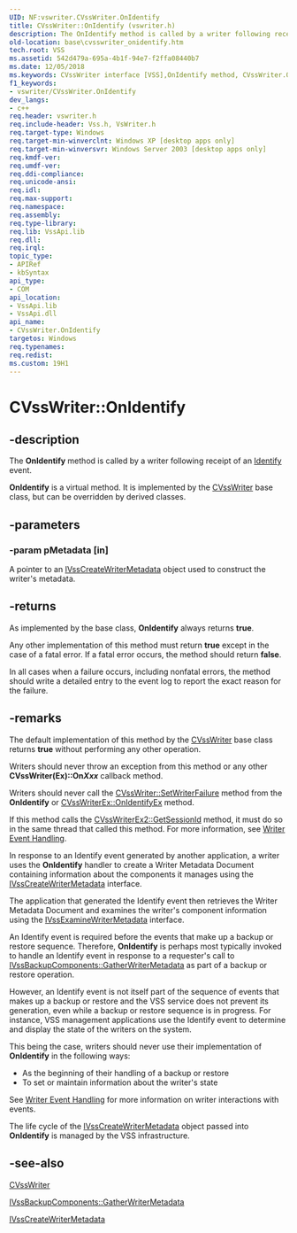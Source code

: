 ```yaml
---
UID: NF:vswriter.CVssWriter.OnIdentify
title: CVssWriter::OnIdentify (vswriter.h)
description: The OnIdentify method is called by a writer following receipt of an Identify event.
old-location: base\cvsswriter_onidentify.htm
tech.root: VSS
ms.assetid: 542d479a-695a-4b1f-94e7-f2ffa08440b7
ms.date: 12/05/2018
ms.keywords: CVssWriter interface [VSS],OnIdentify method, CVssWriter.OnIdentify, CVssWriter::OnIdentify, OnIdentify, OnIdentify method [VSS], OnIdentify method [VSS],CVssWriter interface, _win32_cvsswriter_onidentify, base.cvsswriter_onidentify, vswriter/CVssWriter::OnIdentify
f1_keywords:
- vswriter/CVssWriter.OnIdentify
dev_langs:
- c++
req.header: vswriter.h
req.include-header: Vss.h, VsWriter.h
req.target-type: Windows
req.target-min-winverclnt: Windows XP [desktop apps only]
req.target-min-winversvr: Windows Server 2003 [desktop apps only]
req.kmdf-ver: 
req.umdf-ver: 
req.ddi-compliance: 
req.unicode-ansi: 
req.idl: 
req.max-support: 
req.namespace: 
req.assembly: 
req.type-library: 
req.lib: VssApi.lib
req.dll: 
req.irql: 
topic_type:
- APIRef
- kbSyntax
api_type:
- COM
api_location:
- VssApi.lib
- VssApi.dll
api_name:
- CVssWriter.OnIdentify
targetos: Windows
req.typenames: 
req.redist: 
ms.custom: 19H1
---
```


# CVssWriter::OnIdentify


## -description


The 
<b>OnIdentify</b> method is called by a writer following receipt of an <a href="https://docs.microsoft.com/windows/desktop/VSS/vssgloss-i">Identify</a> event.

<b>OnIdentify</b> is a virtual method. It is implemented by the 
<a href="https://docs.microsoft.com/windows/desktop/api/vswriter/nl-vswriter-cvsswriter">CVssWriter</a> base class, but can be overridden by derived classes.


## -parameters




### -param pMetadata [in]

A pointer to an 
<a href="https://docs.microsoft.com/windows/desktop/api/vswriter/nl-vswriter-ivsscreatewritermetadata">IVssCreateWriterMetadata</a> object used to construct the writer's metadata.


## -returns



As implemented by the base class, 
<b>OnIdentify</b> always returns <b>true</b>.

Any other implementation of this method must return <b>true</b> except in the case of a fatal error.
      If a fatal error occurs, the method should return <b>false</b>.

  In all cases when a failure occurs, including nonfatal errors, the method should write a detailed entry to the event log to report the exact reason for the failure.




## -remarks



The default implementation of this method by the 
<a href="https://docs.microsoft.com/windows/desktop/api/vswriter/nl-vswriter-cvsswriter">CVssWriter</a> base class returns <b>true</b> without performing any other operation.

Writers should never throw an exception from this method or any other <b>CVssWriter(Ex)::On<i>Xxx</i></b> callback method.

Writers should never call the <a href="https://docs.microsoft.com/windows/desktop/api/vswriter/nf-vswriter-cvsswriter-setwriterfailure">CVssWriter::SetWriterFailure</a> method from the <b>OnIdentify</b> or <a href="https://docs.microsoft.com/windows/desktop/api/vswriter/nf-vswriter-cvsswriterex-onidentifyex">CVssWriterEx::OnIdentifyEx</a> method.

If this method calls the <a href="https://docs.microsoft.com/windows/desktop/api/vswriter/nf-vswriter-cvsswriterex2-getsessionid">CVssWriterEx2::GetSessionId</a> method, it must do so in  the same thread that called this method. For more information, see 
<a href="https://docs.microsoft.com/windows/desktop/VSS/writers">Writer Event Handling</a>.

In response to an Identify event generated by another application, a writer uses the <b>OnIdentify</b> handler to create a Writer Metadata Document containing information about the components it manages using the 
<a href="https://docs.microsoft.com/windows/desktop/api/vswriter/nl-vswriter-ivsscreatewritermetadata">IVssCreateWriterMetadata</a> interface.

The application that generated the Identify event then retrieves the Writer Metadata Document and examines the writer's component information using the 
<a href="https://docs.microsoft.com/windows/desktop/api/vsbackup/nl-vsbackup-ivssexaminewritermetadata">IVssExamineWriterMetadata</a> interface.

An Identify event is required before the events that make up a backup or restore sequence. Therefore, <b>OnIdentify</b> is perhaps most typically invoked to handle an Identify event in response to a requester's call to 
<a href="https://docs.microsoft.com/windows/desktop/api/vsbackup/nf-vsbackup-ivssbackupcomponents-gatherwritermetadata">IVssBackupComponents::GatherWriterMetadata</a> as part of a backup or restore operation.

However, an Identify event is not itself part of the sequence of events that makes up a backup or restore and the VSS service does not prevent its generation, even while a backup or restore sequence is in progress. For instance, VSS management applications use the Identify event to determine and display the state of the writers on the system.

This being the case, writers should never use their implementation of <b>OnIdentify</b> in the following ways:

<ul>
<li>As the beginning of their handling of a backup or restore</li>
<li>To set or maintain information about the writer's state</li>
</ul>
See 
<a href="https://docs.microsoft.com/windows/desktop/VSS/writers">Writer Event Handling</a> for more information on writer interactions with events.

The life cycle of the 
<a href="https://docs.microsoft.com/windows/desktop/api/vswriter/nl-vswriter-ivsscreatewritermetadata">IVssCreateWriterMetadata</a> object passed into <b>OnIdentify</b> is managed by the VSS infrastructure.




## -see-also




<a href="https://docs.microsoft.com/windows/desktop/api/vswriter/nl-vswriter-cvsswriter">CVssWriter</a>



<a href="https://docs.microsoft.com/windows/desktop/api/vsbackup/nf-vsbackup-ivssbackupcomponents-gatherwritermetadata">IVssBackupComponents::GatherWriterMetadata</a>



<a href="https://docs.microsoft.com/windows/desktop/api/vswriter/nl-vswriter-ivsscreatewritermetadata">IVssCreateWriterMetadata</a>
 

 

